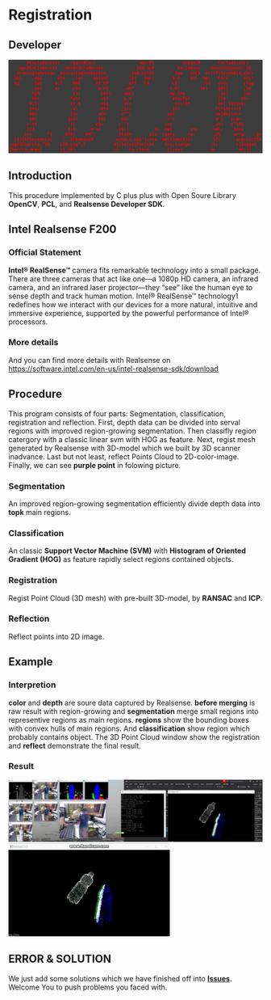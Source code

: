 # Registration

## Developer
![pic](./ROBOT-GRASP/example/IDLER.png)

## Introduction
This procedure implemented by C plus plus with Open Soure Library **OpenCV**, **PCL**, and **Realsense Developer SDK**.

## Intel Realsense F200 
### Official Statement
**Intel® RealSense™** camera fits remarkable technology into a small package. There are three cameras that act like one—a 1080p HD camera, an infrared camera, and an infrared laser projector—they “see” like the human eye to sense depth and track human motion. Intel® RealSense™ technology1 redefines how we interact with our devices for a more natural, intuitive and immersive experience, supported by the powerful performance of Intel® processors.
### More details
And you can find more details with Realsense on https://software.intel.com/en-us/intel-realsense-sdk/download

## Procedure
This program consists of four parts: Segmentation, classification, registration and reflection. First, depth data can be divided into serval regions with improved region-growing segmentation. Then classifly region catergory with a classic linear svm with HOG as feature. Next, regist mesh generated by Realsense with 3D-model which we built by 3D scanner inadvance. Last but not least, reflect Points Cloud to 2D-color-image. Finally, we can see **purple point** in folowing picture.
### Segmentation
An improved region-growing segmentation efficiently divide depth data into **topk** main regions. 
### Classification
An classic **Support Vector Machine (SVM)** with **Histogram of Oriented Gradient (HOG)** as feature rapidly select regions contained objects.
### Registration
Regist Point Cloud (3D mesh) with pre-built 3D-model, by **RANSAC** and **ICP**.
### Reflection
Reflect points into 2D image. 

## Example
### Interpretion
**color** and **depth** are soure data captured by Realsense. **before merging** is raw result with region-growing and **segmentation** merge small regions into representive regions as main regions. **regions** show the bounding boxes with convex hulls of main regions. And **classification** show region which probably contains object. The 3D Point Cloud window show the registration and **reflect** demonstrate the final result. 
### Result
![Example](./ROBOT-GRASP/example/Example.png)
![Point-Cloud](./ROBOT-GRASP/example/Point-Cloud.gif)


## ERROR & SOLUTION
We just add some solutions which we have finished off into [**Issues**](https://github.com/IDLER1229/Registration/issues). Welcome You to push problems you faced with.